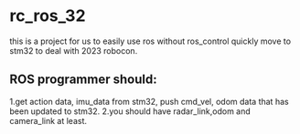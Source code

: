 # rc_ros_32
this is a project for us to easily use ros without ros_control
quickly move to stm32 to deal with 2023 robocon.

## ROS programmer should:
1.get action data, imu_data from stm32, push cmd_vel, odom data that has been updated to stm32.
2.you should have radar_link,odom and camera_link at least.